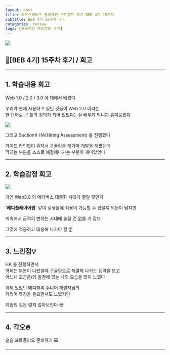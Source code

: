 ```yaml
---
layout: post
title: 코드스테이츠 블록체인 부트캠프 후기 BEB 4기 15주차
subtitle: BEB 4기 15주차 후기
categories: review
tags: [블록체인 부트캠프 후기]
---
```


![](https://velog.velcdn.com/images/-__-/post/f8356d11-ea65-4a0c-b03c-ecde9d118a6a/image.png)

## 🌊[BEB 4기] 15주차 후기 / 회고

<hr>

## 1. 학습내용 회고

Web 1.0 / 2.0 / 3.0 에 대해서 배웠다

우리가 현재 사용하고 있던 것들이 Web 2.0 이라는 <br>
한 단어로 큰 틀의 정의가 되어 있었다는걸 배우게 되니까 흥미로웠다

![](https://velog.velcdn.com/images/-__-/post/e509971e-9683-4bad-92b7-78af4284d861/image.png)

그리고 Section4 HA(Hiring Assessment) 를 진행했다

가이드 라인없이 혼자서 구글링을 해가며 개발을 해봤는데<br>
막히는 부분을 스스로 해결해나가는 부분이 재미있었다

<hr>

## 2. 학습감정 회고

![](https://velog.velcdn.com/images/-__-/post/cdc2a92c-5c84-4514-9600-2e04093df149/image.gif)

과연 Web3.0 의 메타버스 대중화 시대가 열릴 것인지

**'레디플레이어원'** 같이 실생활에 적용이 가능할 수 있을지 의문이 남지만

계속해서 급격히 변하는 시대에 놀랄 건 없을 거 같다

그것에 적응하고 대응해 나가야 할 뿐

<hr>

## 3. 느낀점💡

HA 를 진행하면서<br>
막히는 부분이 나왔을때 구글링으로 해결해 나가는 능력을 보고 <br>
어느새 조금은(?) 발전해 있는 나의 모습을 많이 느꼈다

어제 있었던 메디블록 주니어 개발자님의 <br>
커리어 특강을 들으면서도 느꼈지만

취업의 길은 멀지 않아보인다 😎

<hr>

## 4. 각오🔥

슬슬 포트폴리오 준비하기 💻

---
